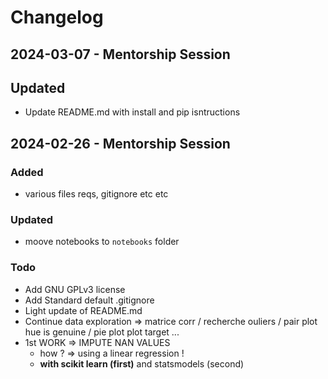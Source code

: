 # Changelog


## 2024-03-07 - Mentorship Session

## Updated
- Update README.md with install and pip isntructions

## 2024-02-26 - Mentorship Session

### Added
- various files reqs, gitignore etc etc

### Updated
- moove notebooks to ```notebooks``` folder

### Todo
- Add GNU GPLv3 license
- Add Standard default .gitignore 
- Light update of README.md
- Continue data exploration => matrice corr / recherche ouliers /  pair plot hue is genuine / pie plot plot target ...
- 1st WORK => IMPUTE NAN VALUES
    - how ? => using a linear regression ! 
    - **with scikit learn (first)** and statsmodels (second) 
    

